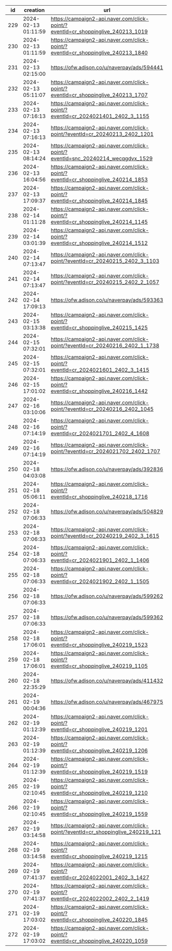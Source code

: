 | id  | creation            | url                                                                              | visit |
| --- | ------------------- | -------------------------------------------------------------------------------- | ----- |
| 229 | 2024-02-13 01:11:59 | https://campaign2-api.naver.com/click-point/?eventId=cr_shoppinglive_240213_1019 |       |
| 230 | 2024-02-13 01:11:59 | https://campaign2-api.naver.com/click-point/?eventId=cr_shoppinglive_240213_1840 |       |
| 231 | 2024-02-13 02:15:00 | https://ofw.adison.co/u/naverpay/ads/594441                                      |       |
| 232 | 2024-02-13 05:11:07 | https://campaign2-api.naver.com/click-point/?eventId=cr_shoppinglive_240213_1707 |       |
| 233 | 2024-02-13 07:16:13 | https://campaign2-api.naver.com/click-point/?eventId=cr_2024021401_2402_3_1155   |       |
| 234 | 2024-02-13 07:16:13 | https://campaign2-api.naver.com/click-point/?eventId=cr_20240213_2402_1201       |       |
| 235 | 2024-02-13 08:14:24 | https://campaign2-api.naver.com/click-point/?eventId=snc_20240214_wecqgdvx_1529  |       |
| 236 | 2024-02-13 16:04:56 | https://campaign2-api.naver.com/click-point/?eventId=cr_shoppinglive_240214_1853 |       |
| 237 | 2024-02-13 17:09:37 | https://campaign2-api.naver.com/click-point/?eventId=cr_shoppinglive_240214_1845 |       |
| 238 | 2024-02-14 01:11:28 | https://campaign2-api.naver.com/click-point/?eventId=cr_shoppinglive_240214_1145 |       |
| 239 | 2024-02-14 03:01:39 | https://campaign2-api.naver.com/click-point/?eventId=cr_shoppinglive_240214_1512 |       |
| 240 | 2024-02-14 07:13:47 | https://campaign2-api.naver.com/click-point/?eventId=cr_20240215_2402_3_1103     |       |
| 241 | 2024-02-14 07:13:47 | https://campaign2-api.naver.com/click-point/?eventId=cr_20240215_2402_2_1057     |       |
| 242 | 2024-02-14 17:09:13 | https://ofw.adison.co/u/naverpay/ads/593363                                      |       |
| 243 | 2024-02-15 03:13:38 | https://campaign2-api.naver.com/click-point/?eventId=cr_shoppinglive_240215_1425 |       |
| 244 | 2024-02-15 07:32:01 | https://campaign2-api.naver.com/click-point/?eventId=cr_20240216_2402_1_1738     |       |
| 245 | 2024-02-15 07:32:01 | https://campaign2-api.naver.com/click-point/?eventId=cr_2024021601_2402_3_1415   |       |
| 246 | 2024-02-15 17:01:02 | https://campaign2-api.naver.com/click-point/?eventId=cr_shoppinglive_240216_1442 |       |
| 247 | 2024-02-16 03:10:06 | https://campaign2-api.naver.com/click-point/?eventId=cr_20240216_2402_1045       |       |
| 248 | 2024-02-16 07:14:19 | https://campaign2-api.naver.com/click-point/?eventId=cr_2024021701_2402_4_1608   |       |
| 249 | 2024-02-16 07:14:19 | https://campaign2-api.naver.com/click-point/?eventId=cr_2024021702_2402_1707     |       |
| 250 | 2024-02-18 04:03:08 | https://ofw.adison.co/u/naverpay/ads/392836                                      |       |
| 251 | 2024-02-18 05:06:11 | https://campaign2-api.naver.com/click-point/?eventId=cr_shoppinglive_240218_1716 |       |
| 252 | 2024-02-18 07:06:33 | https://ofw.adison.co/u/naverpay/ads/504829                                      |       |
| 253 | 2024-02-18 07:06:33 | https://campaign2-api.naver.com/click-point/?eventId=cr_20240219_2402_3_1615     |       |
| 254 | 2024-02-18 07:06:33 | https://campaign2-api.naver.com/click-point/?eventId=cr_2024021901_2402_1_1406   |       |
| 255 | 2024-02-18 07:06:33 | https://campaign2-api.naver.com/click-point/?eventId=cr_2024021902_2402_1_1505   |       |
| 256 | 2024-02-18 07:06:33 | https://ofw.adison.co/u/naverpay/ads/599262                                      |       |
| 257 | 2024-02-18 07:06:33 | https://ofw.adison.co/u/naverpay/ads/599362                                      |       |
| 258 | 2024-02-18 17:06:01 | https://campaign2-api.naver.com/click-point/?eventId=cr_shoppinglive_240219_1523 |       |
| 259 | 2024-02-18 17:06:01 | https://campaign2-api.naver.com/click-point/?eventId=cr_shoppinglive_240219_1105 |       |
| 260 | 2024-02-18 22:35:29 | https://ofw.adison.co/u/naverpay/ads/411432                                      |       |
| 261 | 2024-02-19 00:04:36 | https://ofw.adison.co/u/naverpay/ads/467975                                      |       |
| 262 | 2024-02-19 01:12:39 | https://campaign2-api.naver.com/click-point/?eventId=cr_shoppinglive_240219_1201 |       |
| 263 | 2024-02-19 01:12:39 | https://campaign2-api.naver.com/click-point/?eventId=cr_shoppinglive_240219_1206 |       |
| 264 | 2024-02-19 01:12:39 | https://campaign2-api.naver.com/click-point/?eventId=cr_shoppinglive_240219_1519 |       |
| 265 | 2024-02-19 02:10:45 | https://campaign2-api.naver.com/click-point/?eventId=cr_shoppinglive_240219_1210 |       |
| 266 | 2024-02-19 02:10:45 | https://campaign2-api.naver.com/click-point/?eventId=cr_shoppinglive_240219_1559 |       |
| 267 | 2024-02-19 03:14:58 | https://campaign2-api.naver.com/click-point/?eventId=cr_shoppinglive_240219_121  |       |
| 268 | 2024-02-19 03:14:58 | https://campaign2-api.naver.com/click-point/?eventId=cr_shoppinglive_240219_1215 |       |
| 269 | 2024-02-19 07:41:37 | https://campaign2-api.naver.com/click-point/?eventId=cr_2024022001_2402_3_1427   |       |
| 270 | 2024-02-19 07:41:37 | https://campaign2-api.naver.com/click-point/?eventId=cr_2024022002_2402_2_1419   |       |
| 271 | 2024-02-19 17:03:02 | https://campaign2-api.naver.com/click-point/?eventId=cr_shoppinglive_240220_1845 |       |
| 272 | 2024-02-19 17:03:02 | https://campaign2-api.naver.com/click-point/?eventId=cr_shoppinglive_240220_1059 |       |
